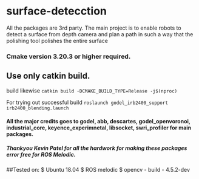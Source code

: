 # surface-detecction
All the packages are 3rd party. The main project is to enable robots to detect a surface from depth camera and plan a path in such a way that the polishing tool polishes the entire surface




### Cmake version 3.20.3 or higher required.

## Use only catkin build.
build likewise
    `catkin build -DCMAKE_BUILD_TYPE=Release -j$(nproc)`

    
    
For trying out successful build 
 `roslaunch godel_irb2400_support irb2400_blending.launch`
     
    
#### All the major credits goes to godel, abb, descartes, godel_openvoronoi, industrial_core, keyence_experimnetal, libsocket, swri_profiler for main packages.
##### Thankyou Kevin Patel for all the hardwork for making these packages error free for ROS Melodic.

##Tested on:
 $ Ubuntu 18.04
 $ ROS melodic
 $ opencv - build - 4.5.2-dev
